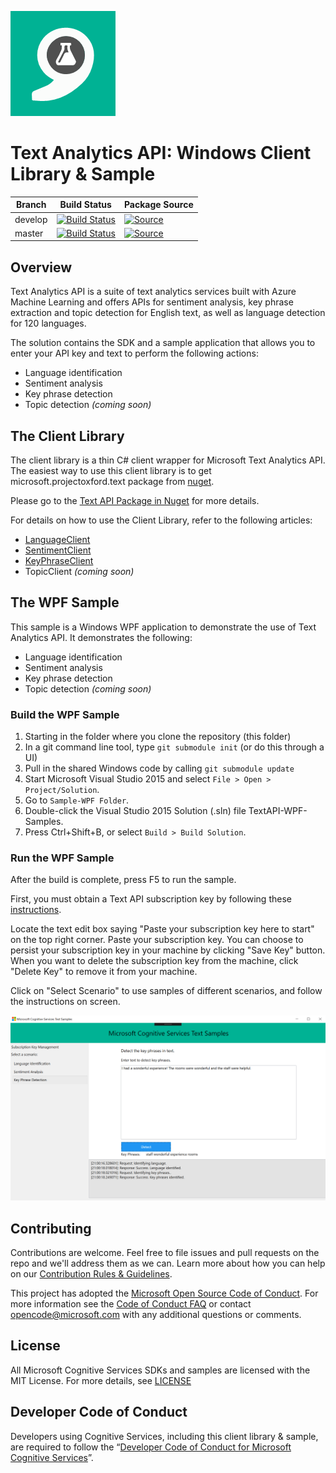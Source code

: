 ![Text Analytics](Docs/Images/TextAnalytics.png)

# Text Analytics API: Windows Client Library & Sample

| Branch      | Build Status  | Package Source |
| ----------- | ------------- | -------------- |
| develop     |  [![Build Status](http://oxfordci.westus.cloudapp.azure.com:8080/buildStatus/icon?job=cognitive-textanalytics-windows-develop)](http://oxfordci.westus.cloudapp.azure.com:8080/job/cognitive-textanalytics-windows-develop/)             | [![Source](https://img.shields.io/badge/source-nuget-blue.svg?style=flat)](http://www.nuget.org/packages/Microsoft.ProjectOxford.Text/)
| master      |   [![Build Status](http://oxfordci.westus.cloudapp.azure.com:8080/buildStatus/icon?job=cognitive-textanalytics-windows-master)](http://oxfordci.westus.cloudapp.azure.com:8080/job/cognitive-textanalytics-windows-master/)            | [![Source](https://img.shields.io/badge/source-nuget-blue.svg?style=flat)](http://www.nuget.org/packages/Microsoft.ProjectOxford.Text/)

## Overview
Text Analytics API is a suite of text analytics services built with Azure Machine Learning and offers APIs for sentiment analysis, key phrase extraction and topic detection for English text, as well as language detection for 120 languages.

The solution contains the SDK and a sample application that allows you to enter your API key and text to perform the following actions:
- Language identification
- Sentiment analysis
- Key phrase detection
- Topic detection *_(coming soon)_*

## The Client Library
The client library is a thin C\# client wrapper for Microsoft Text Analytics API. The easiest way to use this client library is to get microsoft.projectoxford.text package from [nuget](http://nuget.org).

Please go to the [Text API Package in Nuget](https://www.nuget.org/packages/Microsoft.ProjectOxford.Text/) for more details.

For details on how to use the Client Library, refer to the following articles:
- [LanguageClient](Docs/language-client.md)
- [SentimentClient](Docs/sentiment-client.md)
- [KeyPhraseClient](Docs/keyphrase-client.md)
- TopicClient *_(coming soon)_*

## The WPF Sample
This sample is a Windows WPF application to demonstrate the use of Text Analytics API. It demonstrates the following:
- Language identification
- Sentiment analysis
- Key phrase detection
- Topic detection *_(coming soon)_*

### Build the WPF Sample
1. Starting in the folder where you clone the repository (this folder)
2. In a git command line tool, type `git submodule init` (or do this through a UI)
3. Pull in the shared Windows code by calling `git submodule update`
4. Start Microsoft Visual Studio 2015 and select `File > Open > Project/Solution`.
5. Go to `Sample-WPF Folder`.
6. Double-click the Visual Studio 2015 Solution (.sln) file TextAPI-WPF-Samples.
7. Press Ctrl+Shift+B, or select `Build > Build Solution`.

### Run the WPF Sample
After the build is complete, press F5 to run the sample.

First, you must obtain a Text API subscription key by following these [instructions](Docs/getting-started.md).

Locate the text edit box saying "Paste your subscription key here to start" on the top right corner. Paste your subscription key. You can choose to persist your subscription key in your machine by clicking "Save Key" button. When you want to delete the subscription key from the machine, click "Delete Key" to remove it from your machine.

Click on "Select Scenario" to use samples of different scenarios, and follow the instructions on screen.

![Sample Screenshot](Docs/Images/sample-screenshot.PNG)

## Contributing
Contributions are welcome. Feel free to file issues and pull requests on the repo and we'll address them as we can. Learn more about how you can help on our [Contribution Rules & Guidelines](/CONTRIBUTING.md).

This project has adopted the [Microsoft Open Source Code of Conduct](https://opensource.microsoft.com/codeofconduct/). For more information see the [Code of Conduct FAQ](https://opensource.microsoft.com/codeofconduct/faq/) or contact [opencode@microsoft.com](mailto:opencode@microsoft.com) with any additional questions or comments.

## License
All Microsoft Cognitive Services SDKs and samples are licensed with the MIT License. For more details, see [LICENSE](/LICENSE.md)

## Developer Code of Conduct
Developers using Cognitive Services, including this client library & sample, are required to follow the “[Developer Code of Conduct for Microsoft Cognitive Services](http://go.microsoft.com/fwlink/?LinkId=698895)”.
